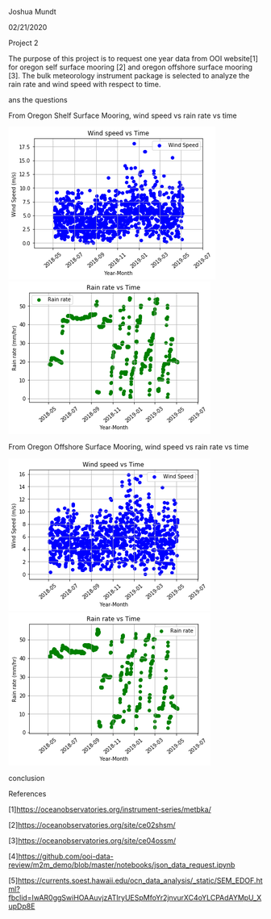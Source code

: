 Joshua Mundt

02/21/2020

Project 2

  The purpose of this project is to request one year data from OOI website[1] for oregon self surface mooring [2] and oregon offshore surface mooring [3]. The bulk meteorology instrument package is selected to analyze the rain rate and wind speed with respect to time. 
  
 
  
ans the questions

From Oregon Shelf Surface Mooring, wind speed vs rain rate vs time

![](Meteo_pic/OSSM_Wind_Speed_Vs_Time.png)
![](Meteo_pic/OSSM_Rain_Rate_Vs_Time.png)

From Oregon Offshore Surface Mooring, wind speed vs rain rate vs time

![](Meteo_pic/OOSM_Wind_Speev_Vs_Time.png)
![](Meteo_pic/OOSM_Rain_Rate_Vs_Time.png)




conclusion

 

References

[1]https://oceanobservatories.org/instrument-series/metbka/

[2]https://oceanobservatories.org/site/ce02shsm/

[3]https://oceanobservatories.org/site/ce04ossm/

[4]https://github.com/ooi-data-review/m2m_demo/blob/master/notebooks/json_data_request.ipynb

[5]https://currents.soest.hawaii.edu/ocn_data_analysis/_static/SEM_EDOF.html?fbclid=IwAR0ggSwiHOAAuvjzATIryUESpMfoYr2jnvurXC4oYLCPAdAYMpU_XupDp8E
